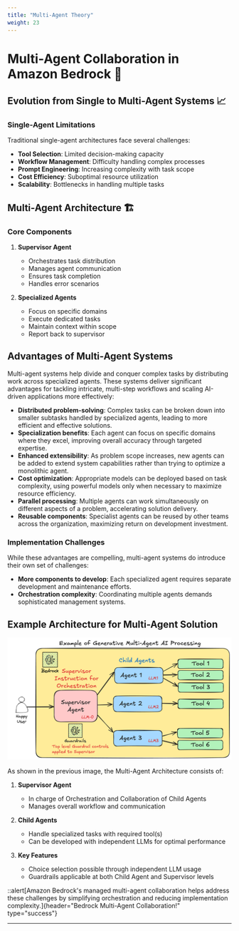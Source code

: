 ```yaml
---
title: "Multi-Agent Theory"
weight: 23
---
```


# Multi-Agent Collaboration in Amazon Bedrock 🤝

## Evolution from Single to Multi-Agent Systems 📈

### Single-Agent Limitations

Traditional single-agent architectures face several challenges:

- **Tool Selection**: Limited decision-making capacity
- **Workflow Management**: Difficulty handling complex processes
- **Prompt Engineering**: Increasing complexity with task scope
- **Cost Efficiency**: Suboptimal resource utilization
- **Scalability**: Bottlenecks in handling multiple tasks

## Multi-Agent Architecture 🏗️

### Core Components

1. **Supervisor Agent**

   - Orchestrates task distribution
   - Manages agent communication
   - Ensures task completion
   - Handles error scenarios

2. **Specialized Agents**
   - Focus on specific domains
   - Execute dedicated tasks
   - Maintain context within scope
   - Report back to supervisor

## Advantages of Multi-Agent Systems

Multi-agent systems help divide and conquer complex tasks by distributing work across specialized agents. These systems deliver significant advantages for tackling intricate, multi-step workflows and scaling AI-driven applications more effectively:

- **Distributed problem-solving**: Complex tasks can be broken down into smaller subtasks handled by specialized agents, leading to more efficient and effective solutions.
- **Specialization benefits**: Each agent can focus on specific domains where they excel, improving overall accuracy through targeted expertise.
- **Enhanced extensibility**: As problem scope increases, new agents can be added to extend system capabilities rather than trying to optimize a monolithic agent.
- **Cost optimization**: Appropriate models can be deployed based on task complexity, using powerful models only when necessary to maximize resource efficiency.
- **Parallel processing**: Multiple agents can work simultaneously on different aspects of a problem, accelerating solution delivery.
- **Reusable components**: Specialist agents can be reused by other teams across the organization, maximizing return on development investment.

### Implementation Challenges

While these advantages are compelling, multi-agent systems do introduce their own set of challenges:

- **More components to develop**: Each specialized agent requires separate development and maintenance efforts.
- **Orchestration complexity**: Coordinating multiple agents demands sophisticated management systems.

## Example Architecture for Multi-Agent Solution

![Multi-Agent Architecture](/static/02-images/theory-multi-agents-01.png)

As shown in the previous image, the Multi-Agent Architecture consists of:

1. **Supervisor Agent**

   - In charge of Orchestration and Collaboration of Child Agents
   - Manages overall workflow and communication

2. **Child Agents**

   - Handle specialized tasks with required tool(s)
   - Can be developed with independent LLMs for optimal performance

3. **Key Features**
   - Choice selection possible through independent LLM usage
   - Guardrails applicable at both Child Agent and Supervisor levels

::alert[Amazon Bedrock's managed multi-agent collaboration helps address these challenges by simplifying orchestration and reducing implementation complexity.]{header="Bedrock Multi-Agent Collaboration!" type="success"}

---
